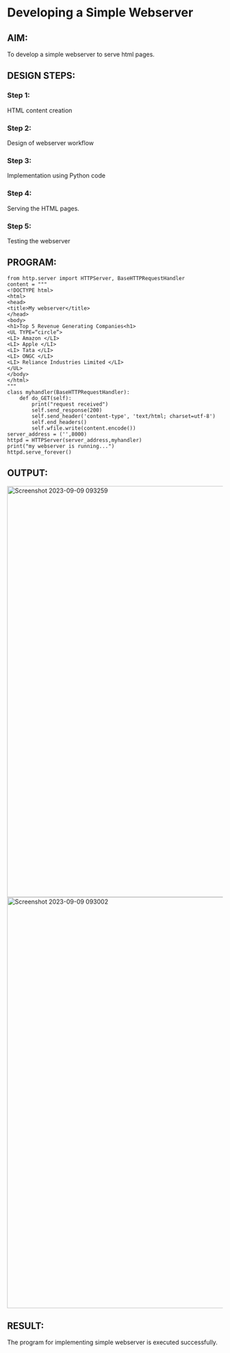 # Developing a Simple Webserver
## AIM:
To develop a simple webserver to serve html pages.

## DESIGN STEPS:
### Step 1: 
HTML content creation
### Step 2:
Design of webserver workflow
### Step 3:
Implementation using Python code
### Step 4:
Serving the HTML pages.
### Step 5:
Testing the webserver

## PROGRAM:
    from http.server import HTTPServer, BaseHTTPRequestHandler
    content = """
    <!DOCTYPE html>
    <html>
    <head>
    <title>My webserver</title>
    </head>
    <body>
    <h1>Top 5 Revenue Generating Companies<h1>
    <UL TYPE=“circle”>
    <LI> Amazon </LI>		
    <LI> Apple </LI>
    <LI> Tata </LI>
    <LI> ONGC </LI>
    <LI> Reliance Industries Limited </LI>
    </UL>
    </body>
    </html>
    """
    class myhandler(BaseHTTPRequestHandler):
        def do_GET(self):
            print("request received")
            self.send_response(200)
            self.send_header('content-type', 'text/html; charset=utf-8')
            self.end_headers()
            self.wfile.write(content.encode())
    server_address = ('',8000)
    httpd = HTTPServer(server_address,myhandler)
    print("my webserver is running...")
    httpd.serve_forever()

## OUTPUT:
<img width="960" alt="Screenshot 2023-09-09 093259" src="https://github.com/PrakashG-2002/SimpleWeb-Server/assets/144507749/e933c2db-65c5-4a0c-ad71-b4e40fa6430a">
<img width="960" alt="Screenshot 2023-09-09 093002" src="https://github.com/PrakashG-2002/SimpleWeb-Server/assets/144507749/c3b3349c-6bf1-4809-b595-23f95b3881db">

## RESULT:
The program for implementing simple webserver is executed successfully.
